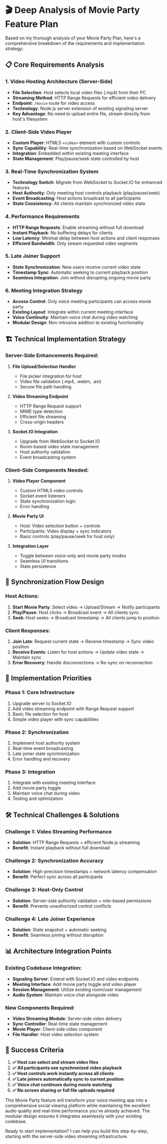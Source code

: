 # 🎬 Deep Analysis of Movie Party Feature Plan

Based on my thorough analysis of your Movie Party Plan, here's a comprehensive breakdown of the requirements and implementation strategy:

## 📋 **Core Requirements Analysis**

### **1. Video Hosting Architecture (Server-Side)**
- **File Selection**: Host selects local video files (.mp4) from their PC
- **Streaming Method**: HTTP Range Requests for efficient video delivery
- **Endpoint**: `/movie` route for video access
- **Technology**: Node.js server extension of existing signaling server
- **Key Advantage**: No need to upload entire file, stream directly from host's filesystem

### **2. Client-Side Video Player**
- **Custom Player**: HTML5 `<video>` element with custom controls
- **Sync Capability**: Real-time synchronization based on WebSocket events
- **Integration**: Embedded within existing meeting interface
- **State Management**: Play/pause/seek state controlled by host

### **3. Real-Time Synchronization System**
- **Technology Switch**: Migrate from WebSocket to Socket.IO for enhanced features
- **Host Authority**: Only meeting host controls playback (play/pause/seek)
- **Event Broadcasting**: Host actions broadcast to all participants
- **State Consistency**: All clients maintain synchronized video state

### **4. Performance Requirements**
- **HTTP Range Requests**: Enable streaming without full download
- **Instant Playback**: No buffering delays for clients
- **Low Latency**: Minimal delay between host actions and client responses
- **Efficient Bandwidth**: Only stream requested video segments

### **5. Late Joiner Support**
- **State Synchronization**: New users receive current video state
- **Timestamp Sync**: Automatic seeking to current playback position
- **Seamless Integration**: Join without disrupting ongoing movie party

### **6. Meeting Integration Strategy**
- **Access Control**: Only voice meeting participants can access movie party
- **Existing Layout**: Integrate within current meeting interface
- **Voice Continuity**: Maintain voice chat during video watching
- **Modular Design**: Non-intrusive addition to existing functionality

## 🏗️ **Technical Implementation Strategy**

### **Server-Side Enhancements Required:**
1. **File Upload/Selection Handler**
   - File picker integration for host
   - Video file validation (.mp4, .webm, .avi)
   - Secure file path handling

2. **Video Streaming Endpoint**
   - HTTP Range Request support
   - MIME type detection
   - Efficient file streaming
   - Cross-origin headers

3. **Socket.IO Integration**
   - Upgrade from WebSocket to Socket.IO
   - Room-based video state management
   - Host authority validation
   - Event broadcasting system

### **Client-Side Components Needed:**
1. **Video Player Component**
   - Custom HTML5 video controls
   - Socket event listeners
   - State synchronization logic
   - Error handling

2. **Movie Party UI**
   - Host: Video selection button + controls
   - Participants: Video display + sync indicators
   - Basic controls (play/pause/seek for host only)

3. **Integration Layer**
   - Toggle between voice-only and movie party modes
   - Seamless UI transitions
   - State persistence

## 🔄 **Synchronization Flow Design**

### **Host Actions:**
1. **Start Movie Party**: Select video → Upload/Stream → Notify participants
2. **Play/Pause**: Host clicks → Broadcast event → All clients sync
3. **Seek**: Host seeks → Broadcast timestamp → All clients jump to position

### **Client Responses:**
1. **Join Late**: Request current state → Receive timestamp → Sync video position
2. **Receive Events**: Listen for host actions → Update video state → Maintain sync
3. **Error Recovery**: Handle disconnections → Re-sync on reconnection

## 🎯 **Implementation Priorities**

### **Phase 1: Core Infrastructure**
1. Upgrade server to Socket.IO
2. Add video streaming endpoint with Range Request support
3. Basic file selection for host
4. Simple video player with sync capabilities

### **Phase 2: Synchronization**
1. Implement host authority system
2. Real-time event broadcasting
3. Late joiner state synchronization
4. Error handling and recovery

### **Phase 3: Integration**
1. Integrate with existing meeting interface
2. Add movie party toggle
3. Maintain voice chat during video
4. Testing and optimization

## 🛠️ **Technical Challenges & Solutions**

### **Challenge 1: Video Streaming Performance**
- **Solution**: HTTP Range Requests + efficient Node.js streaming
- **Benefit**: Instant playback without full download

### **Challenge 2: Synchronization Accuracy**
- **Solution**: High-precision timestamps + network latency compensation
- **Benefit**: Perfect sync across all participants

### **Challenge 3: Host-Only Control**
- **Solution**: Server-side authority validation + role-based permissions
- **Benefit**: Prevents unauthorized control conflicts

### **Challenge 4: Late Joiner Experience**
- **Solution**: State snapshot + automatic seeking
- **Benefit**: Seamless joining without disruption

## 📊 **Architecture Integration Points**

### **Existing Codebase Integration:**
- **Signaling Server**: Extend with Socket.IO and video endpoints
- **Meeting Interface**: Add movie party toggle and video player
- **Session Management**: Utilize existing room/user management
- **Audio System**: Maintain voice chat alongside video

### **New Components Required:**
- **Video Streaming Module**: Server-side video delivery
- **Sync Controller**: Real-time state management
- **Movie Player**: Client-side video component
- **File Handler**: Host video selection system

## 🎯 **Success Criteria**

1. **✅ Host can select and stream video files**
2. **✅ All participants see synchronized video playback**
3. **✅ Host controls work instantly across all clients**
4. **✅ Late joiners automatically sync to current position**
5. **✅ Voice chat continues during movie watching**
6. **✅ No screen sharing or full file uploads required**

This Movie Party feature will transform your voice meeting app into a comprehensive social viewing platform while maintaining the excellent audio quality and real-time performance you've already achieved. The modular design ensures it integrates seamlessly with your existing codebase.

Ready to start implementation? I can help you build this step-by-step, starting with the server-side video streaming infrastructure.
